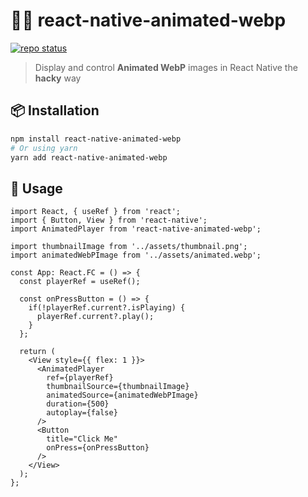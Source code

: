 # 💃🏻 react-native-animated-webp
[![repo status](https://img.shields.io/badge/repo%20status-Concept-010101?style=for-the-badge)](https://www.repostatus.org/)

> Display and control **Animated WebP** images in React Native the **hacky** way

## 📦 Installation

```bash
npm install react-native-animated-webp
# Or using yarn
yarn add react-native-animated-webp
```

## 🥁 Usage

```tsx
import React, { useRef } from 'react';
import { Button, View } from 'react-native';
import AnimatedPlayer from 'react-native-animated-webp';

import thumbnailImage from '../assets/thumbnail.png';
import animatedWebPImage from '../assets/animated.webp';

const App: React.FC = () => {
  const playerRef = useRef();

  const onPressButton = () => {
    if(!playerRef.current?.isPlaying) {
      playerRef.current?.play();
    }
  };

  return (
    <View style={{ flex: 1 }}>
      <AnimatedPlayer
        ref={playerRef}
        thumbnailSource={thumbnailImage}
        animatedSource={animatedWebPImage}
        duration={500}
        autoplay={false}
      />
      <Button
        title="Click Me"
        onPress={onPressButton}
      />
    </View>
  );
};
```
